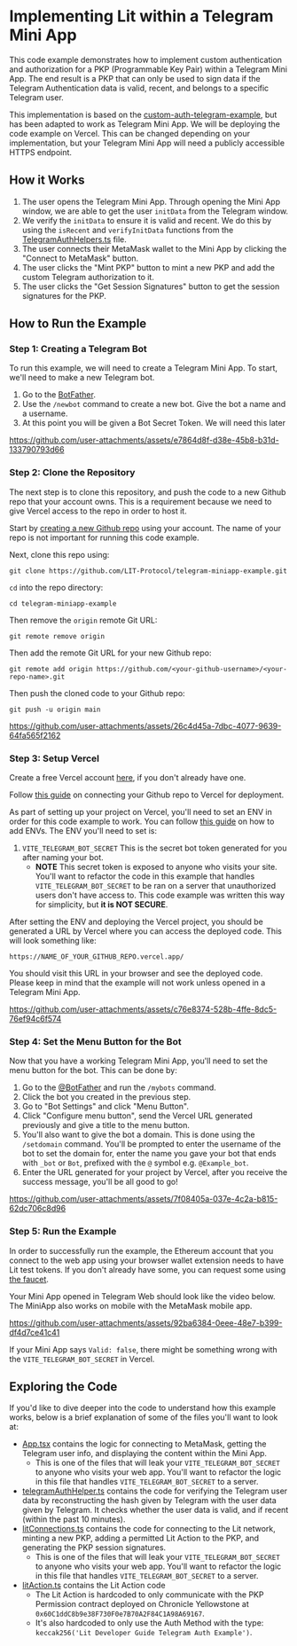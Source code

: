 # Implementing Lit within a Telegram Mini App
This code example demonstrates how to implement custom authentication and authorization for a PKP (Programmable Key Pair) within a Telegram Mini App. The end result is a PKP that can only be used to sign data if the Telegram Authentication data is valid, recent, and belongs to a specific Telegram user.

This implementation is based on the [custom-auth-telegram-example](https://github.com/LIT-Protocol/custom-auth-telegram-example), but has been adapted to work as Telegram Mini App. We will be deploying the code example on Vercel. This can be changed depending on your implementation, but your Telegram Mini App will need a publicly accessible HTTPS endpoint.

## How it Works
1. The user opens the Telegram Mini App. Through opening the Mini App window, we are able to get the user `initData` from the Telegram window.
2. We verify the `initData` to ensure it is valid and recent. We do this by using the `isRecent` and `verifyInitData` functions from the [TelegramAuthHelpers.ts](src/telegramAuthHelpers.ts) file.
3. The user connects their MetaMask wallet to the Mini App by clicking the "Connect to MetaMask" button.
4. The user clicks the "Mint PKP" button to mint a new PKP and add the custom Telegram authorization to it.
5. The user clicks the "Get Session Signatures" button to get the session signatures for the PKP.

## How to Run the Example

### Step 1: Creating a Telegram Bot
To run this example, we will need to create a Telegram Mini App. To start, we'll need to make a new Telegram bot.
1. Go to the [BotFather](https://t.me/BotFather).
2. Use the `/newbot` command to create a new bot. Give the bot a name and a username.
3. At this point you will be given a Bot Secret Token. We will need this later


https://github.com/user-attachments/assets/e7864d8f-d38e-45b8-b31d-133790793d66


### Step 2: Clone the Repository
The next step is to clone this repository, and push the code to a new Github repo that your account owns. This is a requirement because we need to give Vercel access to the repo in order to host it.

Start by [creating a new Github repo](https://docs.github.com/en/repositories/creating-and-managing-repositories/creating-a-new-repository) using your account. The name of your repo is not important for running this code example.

Next, clone this repo using:

```
git clone https://github.com/LIT-Protocol/telegram-miniapp-example.git
```

`cd` into the repo directory:

```
cd telegram-miniapp-example
```

Then remove the `origin` remote Git URL:

```
git remote remove origin
```

Then add the remote Git URL for your new Github repo:

```
git remote add origin https://github.com/<your-github-username>/<your-repo-name>.git
```

Then push the cloned code to your Github repo:

```
git push -u origin main
```


https://github.com/user-attachments/assets/26c4d45a-7dbc-4077-9639-64fa565f2162


### Step 3: Setup Vercel

Create a free Vercel account [here](https://vercel.com/signup), if you don't already have one.

Follow [this guide](https://vercel.com/docs/deployments/git#deploying-a-git-repository) on connecting your Github repo to Vercel for deployment.

As part of setting up your project on Vercel, you'll need to set an ENV in order for this code example to work. You can follow [this guide](https://vercel.com/docs/projects/environment-variables) on how to add ENVs. The ENV you'll need to set is:

1. `VITE_TELEGRAM_BOT_SECRET` This is the secret bot token generated for you after naming your bot.
   - **NOTE** This secret token is exposed to anyone who visits your site. You'll want to refactor the code in this example that handles `VITE_TELEGRAM_BOT_SECRET` to be ran on a server that unauthorized users don't have access to. This code example was written this way for simplicity, but **it is NOT SECURE**.

After setting the ENV and deploying the Vercel project, you should be generated a URL by Vercel where you can access the deployed code. This will look something like:

```
https://NAME_OF_YOUR_GITHUB_REPO.vercel.app/
```

You should visit this URL in your browser and see the deployed code. Please keep in mind that the example will not work unless opened in a Telegram Mini App.


https://github.com/user-attachments/assets/c76e8374-528b-4ffe-8dc5-76ef94c6f574


### Step 4: Set the Menu Button for the Bot

Now that you have a working Telegram Mini App, you'll need to set the menu button for the bot. This can be done by:

1. Go to the [@BotFather](https://t.me/BotFather) and run the `/mybots` command.
2. Click the bot you created in the previous step.
3. Go to "Bot Settings" and click "Menu Button".
4. Click "Configure menu button", send the Vercel URL generated previously and give a title to the menu button.
5. You'll also want to give the bot a domain. This is done using the `/setdomain` command. You'll be prompted to enter the username of the bot to set the domain for, enter the name you gave your bot that ends with `_bot` or `Bot`, prefixed with the `@` symbol e.g. `@Example_bot`.
6. Enter the URL generated for your project by Vercel, after you receive the success message, you'll be all good to go!


https://github.com/user-attachments/assets/7f08405a-037e-4c2a-b815-62dc706c8d96


### Step 5: Run the Example

In order to successfully run the example, the Ethereum account that you connect to the web app using your browser wallet extension needs to have Lit test tokens. If you don't already have some, you can request some using [the faucet](https://chronicle-yellowstone-faucet.getlit.dev/).

Your Mini App opened in Telegram Web should look like the video below. The MiniApp also works on mobile with the MetaMask mobile app.



https://github.com/user-attachments/assets/92ba6384-0eee-48e7-b399-df4d7ce41c41



If your Mini App says `Valid: false`, there might be something wrong with the `VITE_TELEGRAM_BOT_SECRET` in Vercel. 

## Exploring the Code

If you'd like to dive deeper into the code to understand how this example works, below is a brief explanation of some of the files you'll want to look at:
- [App.tsx](./src/App.tsx) contains the logic for connecting to MetaMask, getting the Telegram user info, and displaying the content within the Mini App.
  - This is one of the files that will leak your `VITE_TELEGRAM_BOT_SECRET` to anyone who visits your web app. You'll want to refactor the logic in this file that handles `VITE_TELEGRAM_BOT_SECRET` to a server.
- [telegramAuthHelper.ts](./src/telegramAuthHelpers.ts) contains the code for verifying the Telegram user data by reconstructing the hash given by Telegram with the user data given by Telegram. It checks whether the user data is valid, and if recent (within the past 10 minutes).
- [litConnections.ts](./src/litConnections.ts) contains the code for connecting to the Lit network, minting a new PKP, adding a permitted Lit Action to the PKP, and generating the PKP session signatures.
  - This is one of the files that will leak your `VITE_TELEGRAM_BOT_SECRET` to anyone who visits your web app. You'll want to refactor the logic in this file that handles `VITE_TELEGRAM_BOT_SECRET` to a server.
- [litAction.ts](./src/litAction.ts) contains the Lit Action code
  - The Lit Action is hardcoded to only communicate with the PKP Permission contract deployed on Chronicle Yellowstone at `0x60C1ddC8b9e38F730F0e7B70A2F84C1A98A69167`.
  - It's also hardcoded to only use the Auth Method with the type: `keccak256('Lit Developer Guide Telegram Auth Example')`.

